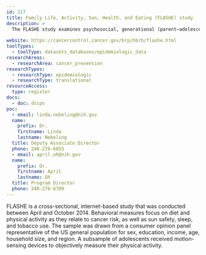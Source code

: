 ```yaml
---
id: 217
title: Family Life, Activity, Sun, Health, and Eating (FLASHE) study
description: >
  The FLASHE study examines psychosocial, generational (parent–adolescent), and environmental correlates of cancer-related behaviors. Behavioral measures focus on diet and physical activity of both parents and adolescents. Other behaviors assessed include sun safety, sleep, and tobacco use.
  
website: https://cancercontrol.cancer.gov/brp/hbrb/flashe.html
toolTypes:
  - toolType: datasets_databases/epidemiologic_data
researchAreas:
  - researchArea: cancer_prevention
researchTypes:
  - researchType: epidemiologic
  - researchType: translational
resourceAccess:
  type: register
docs:
  - doc: dccps
poc:
  - email: linda.nebeling@nih.gov
  name:
    prefix: Dr.
    firstname: Linda
    lastname: Nebeling
  title: Deputy Associate Director
  phone: 240-276-6855
  - email: april.oh@nih.gov
  name:
    prefix: Dr.
    firstname: April
    lastname: Oh
  title: Program Director
  phone: 240-276-6709
---
```

FLASHE is a cross-sectional, internet-based study that was conducted between April and October 2014. Behavioral measures focus on diet and physical activity as they relate to cancer risk, as well as sun safety, sleep, and tobacco use. The sample was drawn from a consumer opinion panel representative of the US general population for sex, education, income, age, household size, and region. A subsample of adolescents received motion-sensing devices to objectively measure their physical activity.